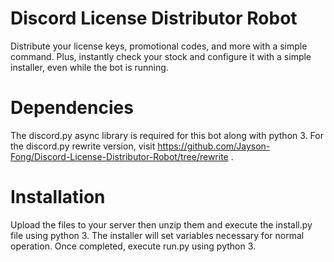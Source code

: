 # Discord License Distributor Robot
Distribute your license keys, promotional codes, and more with a simple command. Plus, instantly check your stock and configure it with a simple installer, even while the bot is running.

Dependencies
===========
The discord.py async library is required for this bot along with python 3. For the discord.py rewrite version, visit https://github.com/Jayson-Fong/Discord-License-Distributor-Robot/tree/rewrite .

Installation
===========
Upload the files to your server then unzip them and execute the install.py file using python 3. The installer will set variables necessary for normal operation. Once completed, execute run.py using python 3.
